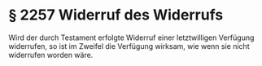 # § 2257 Widerruf des Widerrufs
Wird der durch Testament erfolgte Widerruf einer letztwilligen Verfügung widerrufen, so ist im Zweifel die Verfügung wirksam, wie wenn sie nicht widerrufen worden wäre.